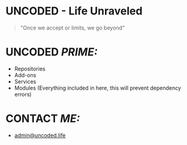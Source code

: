 # UNCODED - Life Unraveled
> "Once we accept or limits, we go beyond"

# **UNCODED _PRIME:_**

* Repositories
* Add-ons
* Services
* Modules
(Everything included in here, this will prevent dependency errors)

# **CONTACT _ME:_**

* admin@uncoded.life


